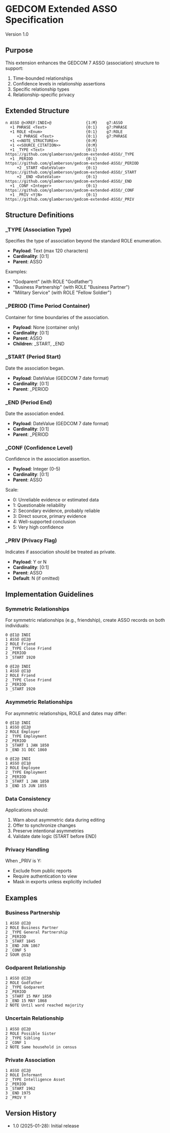 # GEDCOM Extended ASSO Specification

Version 1.0

## Purpose

This extension enhances the GEDCOM 7 ASSO (association) structure to support:
1. Time-bounded relationships
2. Confidence levels in relationship assertions  
3. Specific relationship types
4. Relationship-specific privacy

## Extended Structure

```
n ASSO @<XREF:INDI>@               {1:M}    g7:ASSO
  +1 PHRASE <Text>                 {0:1}    g7:PHRASE
  +1 ROLE <Enum>                   {0:1}    g7:ROLE
     +2 PHRASE <Text>              {0:1}    g7:PHRASE
  +1 <<NOTE_STRUCTURE>>            {0:M}
  +1 <<SOURCE_CITATION>>           {0:M}
  +1 _TYPE <Text>                  {0:1}    https://github.com/glamberson/gedcom-extended-ASSO/_TYPE
  +1 _PERIOD                       {0:1}    https://github.com/glamberson/gedcom-extended-ASSO/_PERIOD
     +2 _START <DateValue>         {0:1}    https://github.com/glamberson/gedcom-extended-ASSO/_START
     +2 _END <DateValue>           {0:1}    https://github.com/glamberson/gedcom-extended-ASSO/_END
  +1 _CONF <Integer>               {0:1}    https://github.com/glamberson/gedcom-extended-ASSO/_CONF
  +1 _PRIV <Y|N>                   {0:1}    https://github.com/glamberson/gedcom-extended-ASSO/_PRIV
```

## Structure Definitions

### _TYPE (Association Type)

Specifies the type of association beyond the standard ROLE enumeration.

- **Payload**: Text (max 120 characters)
- **Cardinality**: [0:1]
- **Parent**: ASSO

Examples:
- "Godparent" (with ROLE "Godfather")
- "Business Partnership" (with ROLE "Business Partner")
- "Military Service" (with ROLE "Fellow Soldier")

### _PERIOD (Time Period Container)

Container for time boundaries of the association.

- **Payload**: None (container only)
- **Cardinality**: [0:1]
- **Parent**: ASSO
- **Children**: _START, _END

### _START (Period Start)

Date the association began.

- **Payload**: DateValue (GEDCOM 7 date format)
- **Cardinality**: [0:1]
- **Parent**: _PERIOD

### _END (Period End)

Date the association ended.

- **Payload**: DateValue (GEDCOM 7 date format)
- **Cardinality**: [0:1]
- **Parent**: _PERIOD

### _CONF (Confidence Level)

Confidence in the association assertion.

- **Payload**: Integer (0-5)
- **Cardinality**: [0:1]
- **Parent**: ASSO

Scale:
- 0: Unreliable evidence or estimated data
- 1: Questionable reliability
- 2: Secondary evidence, probably reliable
- 3: Direct source, primary evidence
- 4: Well-supported conclusion
- 5: Very high confidence

### _PRIV (Privacy Flag)

Indicates if association should be treated as private.

- **Payload**: Y or N
- **Cardinality**: [0:1]
- **Parent**: ASSO
- **Default**: N (if omitted)

## Implementation Guidelines

### Symmetric Relationships

For symmetric relationships (e.g., friendship), create ASSO records on both individuals:

```gedcom
0 @I1@ INDI
1 ASSO @I2@
2 ROLE Friend
2 _TYPE Close Friend
2 _PERIOD
3 _START 1920

0 @I2@ INDI
1 ASSO @I1@
2 ROLE Friend
2 _TYPE Close Friend
2 _PERIOD
3 _START 1920
```

### Asymmetric Relationships

For asymmetric relationships, ROLE and dates may differ:

```gedcom
0 @I1@ INDI
1 ASSO @I2@
2 ROLE Employer
2 _TYPE Employment
2 _PERIOD
3 _START 1 JAN 1850
3 _END 31 DEC 1860

0 @I2@ INDI
1 ASSO @I1@
2 ROLE Employee
2 _TYPE Employment
2 _PERIOD
3 _START 1 JAN 1850
3 _END 15 JUN 1855
```

### Data Consistency

Applications should:
1. Warn about asymmetric data during editing
2. Offer to synchronize changes
3. Preserve intentional asymmetries
4. Validate date logic (START before END)

### Privacy Handling

When _PRIV is Y:
- Exclude from public reports
- Require authentication to view
- Mask in exports unless explicitly included

## Examples

### Business Partnership
```gedcom
1 ASSO @I2@
2 ROLE Business Partner
2 _TYPE General Partnership
2 _PERIOD
3 _START 1845
3 _END JUN 1867
2 _CONF 5
2 SOUR @S1@
```

### Godparent Relationship
```gedcom
1 ASSO @I2@
2 ROLE Godfather
2 _TYPE Godparent
2 _PERIOD
3 _START 15 MAY 1850
3 _END 15 MAY 1868
2 NOTE Until ward reached majority
```

### Uncertain Relationship
```gedcom
1 ASSO @I2@
2 ROLE Possible Sister
2 _TYPE Sibling
2 _CONF 1
2 NOTE Same household in census
```

### Private Association
```gedcom
1 ASSO @I2@
2 ROLE Informant
2 _TYPE Intelligence Asset
2 _PERIOD
3 _START 1962
3 _END 1975
2 _PRIV Y
```

## Version History

- 1.0 (2025-01-28): Initial release